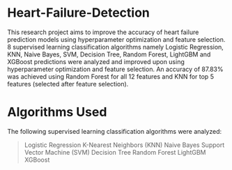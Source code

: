 # Heart-Failure-Detection
This research project aims to improve the accuracy of heart failure prediction models using hyperparameter optimization and feature selection. 8 supervised learning classification algorithms namely Logistic Regression, KNN, Naive Bayes, SVM, Decision Tree, Random Forest, LightGBM and XGBoost predictions were analyzed and improved upon using hyperparameter optimization and feature selection. An accuracy of 87.83% was achieved using Random Forest for all 12 features and KNN for top 5 features (selected after feature selection).


# Algorithms Used
The following supervised learning classification algorithms were analyzed:

> Logistic Regression
K-Nearest Neighbors (KNN)
Naive Bayes
Support Vector Machine (SVM)
Decision Tree
Random Forest
LightGBM
XGBoost
